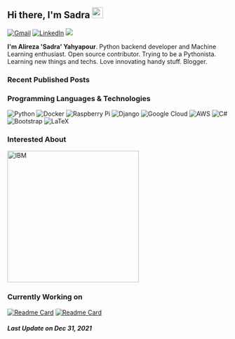 ## Hi there, I'm Sadra <img src="https://media.giphy.com/media/hvRJCLFzcasrR4ia7z/giphy.gif" width="25px">

<a href="mailto:lnxpylnxpy@gmail.com"><img alt="Gmail" src="https://img.shields.io/badge/Gmail-D14836?style=for-the-badge&logo=gmail&logoColor=white"/></a> <a href="https://www.linkedin.com/in/ali-reza-yahyapour-18b896164/"><img alt="LinkedIn" src="https://img.shields.io/badge/linkedin-%230077B5.svg?&style=for-the-badge&logo=linkedin&logoColor=white"/></a> <a href="https://imsadra.me"><img src="https://img.shields.io/badge/imsadra.me-2962FF?style=for-the-badge&logo=hashnode&logoColor=white"></a>

**I'm Alireza 'Sadra' Yahyapour**. Python backend developer and Machine Learning enthusiast. Open source contributor. Trying to be a Pythonista. Learning new things and techs. Love innovating handy stuff. Blogger.

### Recent Published Posts
<!-- BLOGPOSTS:START -->
<!-- BLOGPOSTS:END -->

### Programming Languages & Technologies

<img alt="Python" src="https://img.shields.io/badge/python-%2314354C.svg?&style=for-the-badge&logo=python&logoColor=white"/> <img alt="Docker" src="https://img.shields.io/badge/docker-%230db7ed.svg?&style=for-the-badge&logo=docker&logoColor=white"/> <img alt="Raspberry Pi" src="https://img.shields.io/badge/-RaspberryPi-C51A4A?style=for-the-badge&logo=Raspberry-Pi"/> <img alt="Django" src="https://img.shields.io/badge/django-%23092E20.svg?&style=for-the-badge&logo=django&logoColor=white"/> <img alt="Google Cloud" src="https://img.shields.io/badge/GoogleCloud-%234285F4.svg?&style=for-the-badge&logo=google-cloud&logoColor=white"/> <img alt="AWS" src="https://img.shields.io/badge/AWS-%23FF9900.svg?&style=for-the-badge&logo=amazon-aws&logoColor=white"/> <img alt="C#" src="https://img.shields.io/badge/c%23-%23239120.svg?&style=for-the-badge&logo=c-sharp&logoColor=white"/> <img alt="Bootstrap" src="https://img.shields.io/badge/bootstrap-%23563D7C.svg?&style=for-the-badge&logo=bootstrap&logoColor=white"/> <img alt="LaTeX" src="https://img.shields.io/badge/latex-%23008080.svg?&style=for-the-badge&logo=latex&logoColor=white"/>

### Interested About
<img alt="IBM" src="https://media1.giphy.com/media/KafITy5Pc80DyEgAFf/giphy.gif" width="300"/>

### Currently Working on
[![Readme Card](https://github-readme-stats.vercel.app/api/pin/?username=codehub-ir&repo=codehub&show_owner=true&theme=buefy&title_color=1f00ff)](https://github.com/codehub-ir/codehub) [![Readme Card](https://github-readme-stats.vercel.app/api/pin/?username=lnxpy&repo=chapar&show_owner=true&theme=buefy&title_color=1f00ff)](https://github.com/lnxpy/chapar)

##### Last Update on Dec 31, 2021

